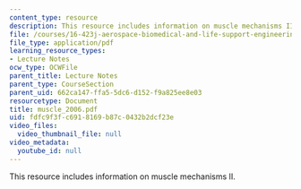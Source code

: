```yaml
---
content_type: resource
description: This resource includes information on muscle mechanisms II.
file: /courses/16-423j-aerospace-biomedical-and-life-support-engineering-spring-2006/fdfc9f3fc6918169b87c0432b2dcf23e_muscle_2006.pdf
file_type: application/pdf
learning_resource_types:
- Lecture Notes
ocw_type: OCWFile
parent_title: Lecture Notes
parent_type: CourseSection
parent_uid: 662ca147-ffa5-5dc6-d152-f9a825ee8e03
resourcetype: Document
title: muscle_2006.pdf
uid: fdfc9f3f-c691-8169-b87c-0432b2dcf23e
video_files:
  video_thumbnail_file: null
video_metadata:
  youtube_id: null
---
```

This resource includes information on muscle mechanisms II.